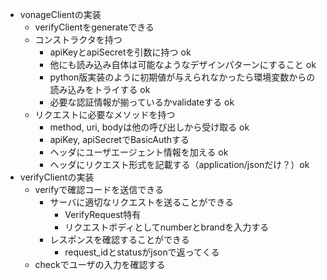 - vonageClientの実装
  - verifyClientをgenerateできる
  - コンストラクタを持つ
    - apiKeyとapiSecretを引数に持つ ok
    - 他にも読み込み自体は可能なようなデザインパターンにすること ok
    - python版実装のように初期値が与えられなかったら環境変数からの読み込みをトライする ok
    - 必要な認証情報が揃っているかvalidateする ok
  - リクエストに必要なメソッドを持つ
    - method, uri, bodyは他の呼び出しから受け取る ok
    - apiKey, apiSecretでBasicAuthする
    - ヘッダにユーザエージェント情報を加える ok
    - ヘッダにリクエスト形式を記載する（application/jsonだけ？）ok
- verifyClientの実装
  - verifyで確認コードを送信できる
    - サーバに適切なリクエストを送ることができる
      -  VerifyRequest特有
        - リクエストボディとしてnumberとbrandを入力する
    - レスポンスを確認することができる
      - request_idとstatusがjsonで返ってくる
  - checkでユーザの入力を確認する